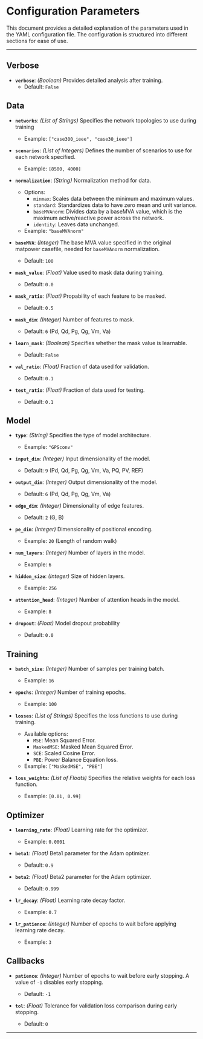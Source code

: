 # Configuration Parameters

This document provides a detailed explanation of the parameters used in the YAML configuration file. The configuration is structured into different sections for ease of use.

---


## Verbose
- **`verbose`**: *(Boolean)* Provides detailed analysis after training.
  - Default: `False`

## Data
- **`networks`**: *(List of Strings)* Specifies the network topologies to use during training
  - Example: `["case300_ieee", "case30_ieee"]`

- **`scenarios`**: *(List of Integers)* Defines the number of scenarios to use for each network specified.
  - Example: `[8500, 4000]`

- **`normalization`**: *(String)* Normalization method for data.
  - Options:
    - `minmax`: Scales data between the minimum and maximum values.
    - `standard`: Standardizes data to have zero mean and unit variance.
    - `baseMVAnorm`: Divides data by a baseMVA value, which is the maximum active/reactive power across the network.
    - `identity`: Leaves data unchanged.
  - Example: `"baseMVAnorm"`

- **`baseMVA`**: *(Integer)* The base MVA value specified in the original matpower casefile, needed for `baseMVAnorm` normalization.
  - Default: `100`

- **`mask_value`**: *(Float)* Value used to mask data during training.
  - Default: `0.0`

- **`mask_ratio`**: *(Float)* Propability of each feature to be masked.
  - Default: `0.5`

- **`mask_dim`**: *(Integer)* Number of features to mask.
  - Default: `6` (Pd, Qd, Pg, Qg, Vm, Va)

- **`learn_mask`**: *(Boolean)* Specifies whether the mask value is learnable.
  - Default: `False`

- **`val_ratio`**: *(Float)* Fraction of data used for validation.
  - Default: `0.1`

- **`test_ratio`**: *(Float)* Fraction of data used for testing.
  - Default: `0.1`

## Model
- **`type`**: *(String)* Specifies the type of model architecture.
  - Example: `"GPSconv"`

- **`input_dim`**: *(Integer)* Input dimensionality of the model.
  - Default: `9` (Pd, Qd, Pg, Qg, Vm, Va, PQ, PV, REF)

- **`output_dim`**: *(Integer)* Output dimensionality of the model.
  - Default: `6` (Pd, Qd, Pg, Qg, Vm, Va)

- **`edge_dim`**: *(Integer)* Dimensionality of edge features.
  - Default: `2` (G, B)

- **`pe_dim`**: *(Integer)* Dimensionality of positional encoding.
  - Example: `20` (Length of random walk)

- **`num_layers`**: *(Integer)* Number of layers in the model.
  - Example: `6`

- **`hidden_size`**: *(Integer)* Size of hidden layers.
  - Example: `256`

- **`attention_head`**: *(Integer)* Number of attention heads in the model.
  - Example: `8`

- **`dropout`**: *(Float)* Model dropout probability
  - Default: `0.0`

## Training
- **`batch_size`**: *(Integer)* Number of samples per training batch.
  - Example: `16`

- **`epochs`**: *(Integer)* Number of training epochs.
  - Example: `100`

- **`losses`**: *(List of Strings)* Specifies the loss functions to use during training.
  - Available options:
    - `MSE`: Mean Squared Error.
    - `MaskedMSE`: Masked Mean Squared Error.
    - `SCE`: Scaled Cosine Error.
    - `PBE`: Power Balance Equation loss.
  - Example: `["MaskedMSE", "PBE"]`

- **`loss_weights`**: *(List of Floats)* Specifies the relative weights for each loss function.
  - Example: `[0.01, 0.99]`

## Optimizer
- **`learning_rate`**: *(Float)* Learning rate for the optimizer.
  - Example: `0.0001`

- **`beta1`**: *(Float)* Beta1 parameter for the Adam optimizer.
  - Default: `0.9`

- **`beta2`**: *(Float)* Beta2 parameter for the Adam optimizer.
  - Default: `0.999`

- **`lr_decay`**: *(Float)* Learning rate decay factor.
  - Example: `0.7`

- **`lr_patience`**: *(Integer)* Number of epochs to wait before applying learning rate decay.
  - Example: `3`

## Callbacks
- **`patience`**: *(Integer)* Number of epochs to wait before early stopping. A value of `-1` disables early stopping.
  - Default: `-1`

- **`tol`**: *(Float)* Tolerance for validation loss comparison during early stopping.
  - Default: `0`

---

